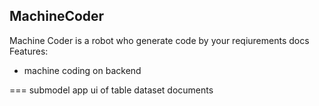 MachineCoder 
---

Machine Coder is a robot who generate code by your reqiurements docs  
Features:  
- machine coding on backend

===
submodel app ui of table
dataset documents




